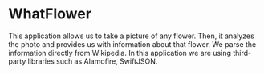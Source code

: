 # WhatFlower

This application allows us to take a picture of any flower. Then, it analyzes the photo and provides us with information about that flower. We parse the information directly from Wikipedia. In this application we are using third-party libraries such as Alamofire, SwiftJSON.
